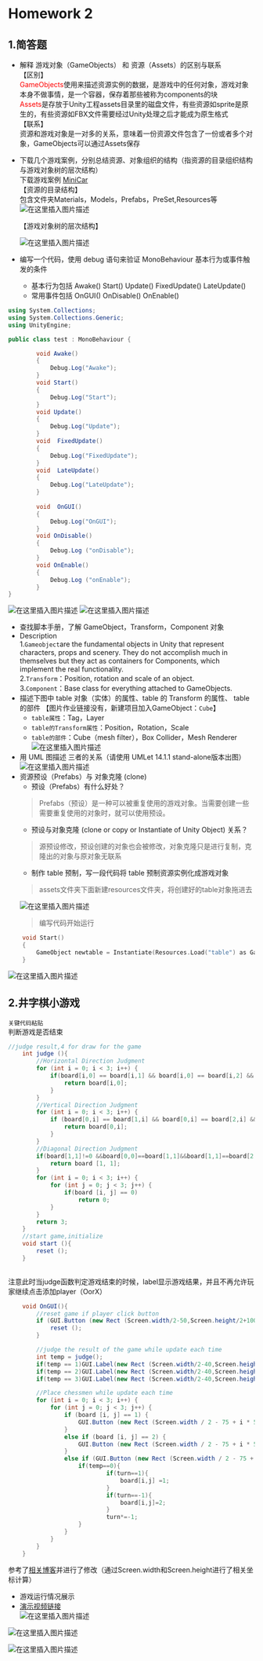 # Homework 2
## 1.简答题
- 解释 游戏对象（GameObjects） 和 资源（Assets）的区别与联系  
【区别】  
<font color =red >GameObjects</font>使用来描述资源实例的数据，是游戏中的任何对象，游戏对象本身不做事情，是一个容器，保存着那些被称为components的块  
<font color =red >Assets</font>是存放于Unity工程assets目录里的磁盘文件，有些资源如sprite是原生的，有些资源如FBX文件需要经过Unity处理之后才能成为原生格式  
【联系】  
资源和游戏对象是一对多的关系，意味着一份资源文件包含了一份或者多个对象，GameObjects可以通过Assets保存

- 下载几个游戏案例，分别总结资源、对象组织的结构（指资源的目录组织结构与游戏对象树的层次结构）  
下载游戏案例 [MiniCar](https://github.com/zhxhxlzt/MiniCar)  
【资源的目录结构】  
包含文件夹Materials，Models，Prefabs，PreSet,Resources等  
![在这里插入图片描述](./img/1.png)    

  【游戏对象树的层次结构】

  ![在这里插入图片描述](./img/2.png)
- 编写一个代码，使用 debug 语句来验证 MonoBehaviour 基本行为或事件触发的条件
  - 基本行为包括 Awake() Start() Update() FixedUpdate() LateUpdate()
  - 常用事件包括 OnGUI() OnDisable() OnEnable()  

```C# Script
using System.Collections;
using System.Collections.Generic;
using UnityEngine;

public class test : MonoBehaviour {

		void Awake()
		{
			Debug.Log("Awake");
		}
		void Start()
		{
			Debug.Log("Start");
		}
		void Update()
		{
			Debug.Log("Update");
		}
		void  FixedUpdate()
		{
			Debug.Log("FixedUpdate");
		}
		void  LateUpdate()
		{
			Debug.Log("LateUpdate");
		}
		
		void  OnGUI()
		{
			Debug.Log("OnGUI");
		}
		void OnDisable()
		{
			Debug.Log ("onDisable");
		}
		void OnEnable()
		{
			Debug.Log ("onEnable");
		}
}
```
![在这里插入图片描述](./img/3.png)
![在这里插入图片描述](./img/4.png)



- 查找脚本手册，了解 GameObject，Transform，Component 对象
- Description  
  1.`Gameobject`are the fundamental objects in Unity that represent characters, props and scenery. They do not accomplish much in themselves but they act as containers for Components, which implement the real functionality.  
2.`Transform`：Position, rotation and scale of an object.  
3.`Component`：Base class for everything attached to GameObjects.  
 - 描述下图中 table 对象（实体）的属性、table 的 Transform 的属性、 table 的部件
  【图片作业链接没有，新建项目加入GameObject：`Cube`】  
   - `table属性`：Tag，Layer  
   - `table的Transform属性`：Position，Rotation，Scale  
   - `table的部件`：Cube（mesh filter），Box Collider，Mesh Renderer
 ![在这里插入图片描述](./img/5.png)
  - 用 UML 图描述 三者的关系（请使用 UMLet 14.1.1 stand-alone版本出图）
  ![在这里插入图片描述](./img/6.png)
- 资源预设（Prefabs）与 对象克隆 (clone)
  - 预设（Prefabs）有什么好处？
  > Prefabs（预设）是一种可以被重复使用的游戏对象。当需要创建一些需要重复使用的对象时，就可以使用预设。
  - 预设与对象克隆 (clone or copy or Instantiate of Unity Object) 关系？
  >源预设修改，预设创建的对象也会被修改，对象克隆只是进行复制，克隆出的对象与原对象无联系
  - 制作 table 预制，写一段代码将 table 预制资源实例化成游戏对象
  >assets文件夹下面新建resources文件夹，将创建好的table对象拖进去
  >
  ![在这里插入图片描述](./img/7.png)
  >编写代码开始运行
  
```C
	void Start()
	{
		GameObject newtable = Instantiate(Resources.Load("table") as GameObject);
	}
```
![在这里插入图片描述](./img/8.png)
## 2.井字棋小游戏

`关键代码粘贴`  
判断游戏是否结束
```C# script
//judge result,4 for draw for the game
	int judge (){
		//Horizontal Direction Judgment
		for (int i = 0; i < 3; i++) {
			if(board[i,0] == board[i,1] && board[i,0] == board[i,2] && board[i,0] != 0){
				return board[i,0];
			}
		}
		//Vertical Direction Judgment
		for (int i = 0; i < 3; i++) {
			if (board[0,i] == board[1,i] && board[0,i] == board[2,i] && board[0,i] != 0 ){
				return board[0,i];
			}
		}
		//Diagonal Direction Judgment
		if(board[1,1]!=0 &&board[0,0]==board[1,1]&&board[1,1]==board[2,2]||board[2,0]==board[1,1]&&board[1,1]==board[0,2]){
			return board [1, 1];
		}
		for (int i = 0; i < 3; i++) {
			for (int j = 0; j < 3; j++) {
				if(board [i, j] == 0)
					return 0;
			}
		}
		return 3;
	}
	//start game,initialize
	void start (){
		reset ();
	}
	

```
 注意此时当judge函数判定游戏结束的时候，label显示游戏结果，并且不再允许玩家继续点击添加player（OorX）
```C# script
	void OnGUI(){
		//reset game if player click button
		if (GUI.Button (new Rect (Screen.width/2-50,Screen.height/2+100,100,25), "start game")) {
			reset ();
		}

		//judge the result of the game while update each time
		int temp = judge();
		if(temp == 1)GUI.Label(new Rect (Screen.width/2-40,Screen.height/2-150,150,75),"<color=red><size=25>O wins</size></color>");
		if(temp == 2)GUI.Label(new Rect (Screen.width/2-40,Screen.height/2-150,150,75),"<color=red><size=25>X wins</size></color>");
		if(temp == 3)GUI.Label(new Rect (Screen.width/2-40,Screen.height/2-150,150,75),"<color=red><size=25>Draw</size></color>");

		//Place chessmen while update each time
		for (int i = 0; i < 3; i++) {
			for (int j = 0; j < 3; j++) {
				if (board [i, j] == 1) {
					GUI.Button (new Rect (Screen.width / 2 - 75 + i * 50, Screen.height / 2 - 75 + j * 50, 50, 50), "O");
				} 
				else if (board [i, j] == 2) {
					GUI.Button (new Rect (Screen.width / 2 - 75 + i * 50, Screen.height / 2 - 75 + j * 50, 50, 50), "X");
				}
				else if (GUI.Button (new Rect (Screen.width / 2 - 75 + i * 50, Screen.height / 2 - 75 + j * 50, 50, 50), "")) {
					if(temp==0){
							if(turn==1){
								board[i,j] =1;
							}
							if(turn==-1){
								board[i,j]=2;
							}
							turn*=-1;
					}
				}
	    	}
		}
	}
```
参考了[相关博客](https://blog.csdn.net/marvelgl/article/details/60639308)并进行了修改（通过Screen.width和Screen.height进行了相关坐标计算）
- 游戏运行情况展示    
- [演示视频链接](https://v.qq.com/x/page/c09256t7bw3.html?&ptag=4_7.5.0.22257_copy)  
![在这里插入图片描述](./img/9.png)  


![在这里插入图片描述](./img/10.png)


![在这里插入图片描述](./img/11.png)

